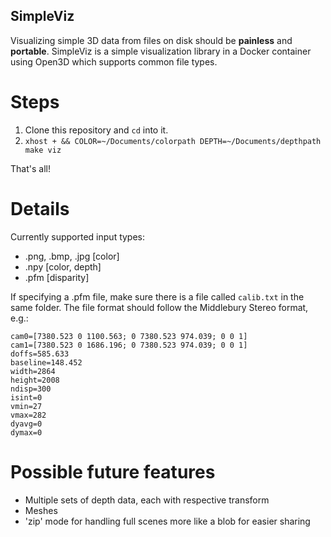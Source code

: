 SimpleViz
---

Visualizing simple 3D data from files on disk should be **painless** and **portable**.
SimpleViz is a simple visualization library in a Docker container using Open3D which supports common file types.


# Steps

1. Clone this repository and `cd` into it.
2. `xhost + && COLOR=~/Documents/colorpath DEPTH=~/Documents/depthpath make viz`

That's all!


# Details

Currently supported input types:
- .png, .bmp, .jpg [color]
- .npy [color, depth]
- .pfm [disparity]

If specifying a .pfm file, make sure there is a file called `calib.txt` in the same folder.
The file format should follow the Middlebury Stereo format, e.g.:

```
cam0=[7380.523 0 1100.563; 0 7380.523 974.039; 0 0 1]
cam1=[7380.523 0 1686.196; 0 7380.523 974.039; 0 0 1]
doffs=585.633
baseline=148.452
width=2864
height=2008
ndisp=300
isint=0
vmin=27
vmax=282
dyavg=0
dymax=0
```

# Possible future features

- Multiple sets of depth data, each with respective transform
- Meshes
- 'zip' mode for handling full scenes more like a blob for easier sharing


